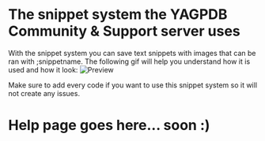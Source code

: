 # The snippet system the YAGPDB Community & Support server uses  

With the snippet system you can save text snippets with images that can be ran with ;snippetname. The following gif will help you understand how it is used and how it look:
![Preview](https://i.imgur.com/Wgxm3gc.gif)

Make sure to add every code if you want to use this snippet system so it will not create any issues.

# Help page goes here... soon :)